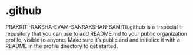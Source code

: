 # .github
PRAKRITI-RAKSHA-EVAM-SANRAKSHAN-SAMITI/.github is a ✨special ✨ repository that you can use to add README.md to your public organization profile, visible to anyone. Make sure it’s public and and initialize it with a README in the profile directory to get started.
